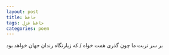 ```yaml
---
layout: post
title: حافظ
tags: حافظ غزل
categories: poem
---
```


بر سر تربت ما چون گذری همت خواه / که زیارتگاه رندان جهان خواهد بود